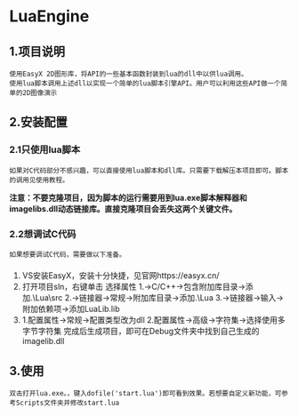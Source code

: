 # LuaEngine
## 1.项目说明
    使用EasyX 2D图形库，将API的一些基本函数封装到lua的dll中以供lua调用。
    使用lua脚本调用上述dll以实现一个简单的lua脚本引擎API。用户可以利用这些API做一个简单的2D图像演示
## 2.安装配置
### 2.1只使用lua脚本
    如果对C代码部分不感兴趣，可以直接使用lua脚本和dll库。只需要下载解压本项目即可。脚本的调用见使用教程。
 **注意：不要克隆项目，因为脚本的运行需要用到lua.exe脚本解释器和imagelibs.dll动态链接库。直接克隆项目会丢失这两个关键文件。**
### 2.2想调试C代码
    如果想要调试C代码，需要做以下准备。
####
1. VS安装EasyX，安装十分快捷，见官网https://easyx.cn/
2. 打开项目sln，右键单击 选择属性
    1.->C/C++->包含附加库目录->添加.\Lua\src
    2.->链接器->常规->附加库目录->添加.\Lua
    3.->链接器->输入->附加依赖项->添加LuaLib.lib
3. 
    1.配置属性->常规->配置类型改为dll
    2.配置属性->高级->字符集->选择使用多字节字符集
完成后生成项目，即可在Debug文件夹中找到自己生成的imagelib.dll
## 3.使用
    双击打开lua.exe。，键入dofile('start.lua')即可看到效果。若想要自定义新功能，可参考Scripts文件夹并修改start.lua